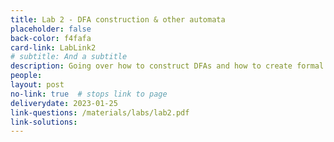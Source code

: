 ```yaml
---
title: Lab 2 - DFA construction & other automata
placeholder: false
back-color: f4fafa
card-link: LabLink2
# subtitle: And a subtitle
description: Going over how to construct DFAs and how to create formal definitions of other automata.
people:
layout: post
no-link: true  # stops link to page 
deliverydate: 2023-01-25
link-questions: /materials/labs/lab2.pdf
link-solutions:
---
```










